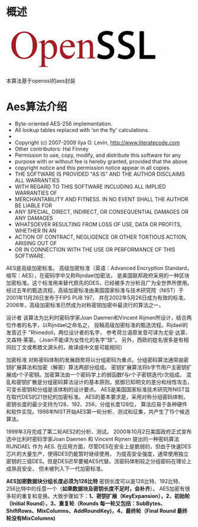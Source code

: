 # 概述
[![openssl](https://github.com/ericyonng/resource/blob/master/frightenstone/openssl.jpg)](https://github.com/openssl/openssl)

本算法基于openssl的aes封装

# Aes算法介绍

*   Byte-oriented AES-256 implementation.
*   All lookup tables replaced with 'on the fly' calculations.
*
*   Copyright (c) 2007-2009 Ilya O. Levin, <http://www.literatecode.com>
*   Other contributors: Hal Finney
*   Permission to use, copy, modify, and distribute this software for any
*   purpose with or without fee is hereby granted, provided that the above
*   copyright notice and this permission notice appear in all copies.
*   THE SOFTWARE IS PROVIDED "AS IS" AND THE AUTHOR DISCLAIMS ALL WARRANTIES
*   WITH REGARD TO THIS SOFTWARE INCLUDING ALL IMPLIED WARRANTIES OF
*   MERCHANTABILITY AND FITNESS. IN NO EVENT SHALL THE AUTHOR BE LIABLE FOR
*   ANY SPECIAL, DIRECT, INDIRECT, OR CONSEQUENTIAL DAMAGES OR ANY DAMAGES
*   WHATSOEVER RESULTING FROM LOSS OF USE, DATA OR PROFITS, WHETHER IN AN
*   ACTION OF CONTRACT, NEGLIGENCE OR OTHER TORTIOUS ACTION, ARISING OUT OF
*   OR IN CONNECTION WITH THE USE OR PERFORMANCE OF THIS SOFTWARE.

AES是高级加密标准。
高级加密标准（英语：Advanced Encryption Standard，缩写：AES），在密码学中又称Rijndael加密法，
是美国联邦政府采用的一种区块加密标准。这个标准用来替代原先的DES，已经被多方分析且广为全世界所使用。
经过五年的甄选流程，高级加密标准由美国国家标准与技术研究院（NIST）于2001年11月26日发布于FIPS PUB 197，
并在2002年5月26日成为有效的标准。2006年，高级加密标准已然成为对称密钥加密中最流行的算法之一。

设计者
该算法为比利时密码学家Joan Daemen和Vincent Rijmen所设计，结合两位作者的名字，以Rijndael之命名之，
投稿高级加密标准的甄选流程。Rijdael的发音近于 "Rhinedoll，两位设计者的名字，
参考荷兰语原发音可译为尤安·达蒙、文森特·莱蒙。（Joan不能译为女性化的名字“琼”。
另外，西欧的姓名很多是有相同拉丁文或希腊文源头的，故译成中文是可能相同）

加密标准
对称密码体制的发展趋势将以分组密码为重点。分组密码算法通常由密钥扩展算法和加密（解密）算法两部分组成。
密钥扩展算法将b字节用户主密钥扩展成r个子密钥。加密算法由一个密码学上的弱函数f与r个子密钥迭代r次组成。
混乱和密钥扩散是分组密码算法设计的基本原则。抵御已知明文的差分和线性攻击，可变长密钥和分组是该体制的设计要点。
AES是美国国家标准技术研究所NIST旨在取代DES的21世纪的加密标准。
AES的基本要求是，采用对称分组密码体制，密钥长度的最少支持为128、192、256，分组长度128位，
算法应易于各种硬件和软件实现。1998年NIST开始AES第一轮分析、测试和征集，共产生了15个候选算法。

1999年3月完成了第二轮AES2的分析、测试。
2000年10月2日美国政府正式宣布选中比利时密码学家Joan Daemen 和 Vincent Rijmen 提出的一种密码算法RIJNDAEL 作为 AES.
在应用方面，尽管DES在安全上是脆弱的，但由于快速DES芯片的大量生产，使得DES仍能暂时继续使用，
为提高安全强度，通常使用独立密钥的三级DES。但是DES迟早要被AES代替。流密码体制较之分组密码在理论上成熟且安全，
但未被列入下一代加密标准。

**AES加密数据块分组长度必须为128比特**
密钥长度可以是128比特、192比特、256比特中的任意一个（**如果数据块及密钥长度不足时，会补齐**）。
AES加密有很多轮的重复和变换。大致步骤如下：**1、密钥扩展（KeyExpansion），2、初始轮（Initial Round），3、重复轮（Rounds 每一轮又包括：SubBytes、ShiftRows、MixColumns、AddRoundKey)，4、最终轮（Final Round 最终轮没有MixColumns)**

